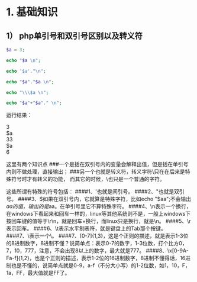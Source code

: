 # 1. 基础知识
## 1）  php单引号和双引号区别以及转义符
```php
$a = 3;

echo "$a \n";

echo '$a'."\n";

echo "$a"."$a \n";

echo "\\\$a \n";

echo "$a"+"$a"." \n";

```
运行结果：

3  
$a  
33   
\$a   
6 

这里有两个知识点
###一个是括在双引号内的变量会解释出值，但是括在单引号内则不做处理，直接输出；
###另一个也就是转义符，转义字符\只在在后来是特殊符号时才有转义的功能，
而其它的时候，\也只是一个普通的字符。

这些所谓有特殊的符号包括：
####1、'也就是间引号。
####2、"也就是双引号。
####3、$如果在双引号内，它就算是特殊字符，比如echo "$aa";不会输出$aa的值，输出的是$aa。在单引号里它不算特殊字符。
####4、\n表示一个换行，在windows下看起来和回车一样的，linux等其他系统则不是，一般上windows下按回车键的值等于\r\n，就是回车+换行，而linux只是换行，就是\n。
####5、\r表示回车。
####6、\t表示水平制表符，就是键盘上的Tab那个按键。
####7、\\表示一个\。
####7、\[0-7]{1,3}，这是个正则的描述，就是表示1-3位的8进制数字，8进制不懂？说简单点：表示0-7的数字，1-3位数，打个比方0，7，10，777，注意，不会出现8以上的数字，最大就是777。
####8、\x[0-9A-Fa-f]{1,2}，也是个正则的描述，表示1-2位的16进制数字，8进制不懂得话，16进制也是不懂的，说简单点就是0-9，a-f（不分大小写）的1-2位数，如1，10，F，1a，FF，最大值就是FF了。
